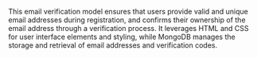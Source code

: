 This email verification model ensures that users provide valid and unique email addresses during registration, and confirms their ownership of the email address through a verification process.
It leverages HTML and CSS for user interface elements and styling, while MongoDB manages the storage and retrieval of email addresses and verification codes.
